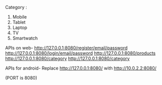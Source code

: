 Category :
1. Mobile 
2. Tablet
3. Laptop
4. TV
5. Smartwatch



APIs on web- 
http://127.0.0.1:8080/register/email/password
http://127.0.0.1:8080/login/email/password
http://127.0.0.1:8080/products
http://127.0.0.1:8080/category
http://127.0.0.1:8080/category

APIs for android- 
Replace http://127.0.0.1:8080/ with http://10.0.2.2:8080/

(PORT is 8080)